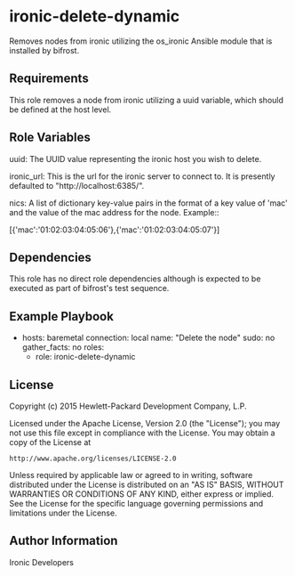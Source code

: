 ironic-delete-dynamic
=====================

Removes nodes from ironic utilizing the os_ironic Ansible module that is
installed by bifrost.

Requirements
------------

This role removes a node from ironic utilizing a uuid variable, which
should be defined at the host level.

Role Variables
--------------

uuid: The UUID value representing the ironic host you wish to delete.

ironic_url: This is the url for the ironic server to connect to.  It is
            presently defaulted to "http://localhost:6385/".

nics: A list of dictionary key-value pairs in the format of a key value
      of 'mac' and the value of the mac address for the node.
      Example::

  [{'mac':'01:02:03:04:05:06'},{'mac':'01:02:03:04:05:07'}]

Dependencies
------------

This role has no direct role dependencies although is expected to be
executed as part of bifrost's test sequence.

Example Playbook
----------------

- hosts: baremetal
  connection: local
  name: "Delete the node"
  sudo: no
  gather_facts: no
  roles:
    - role: ironic-delete-dynamic

License
-------

Copyright (c) 2015 Hewlett-Packard Development Company, L.P.

Licensed under the Apache License, Version 2.0 (the "License");
you may not use this file except in compliance with the License.
You may obtain a copy of the License at

    http://www.apache.org/licenses/LICENSE-2.0

Unless required by applicable law or agreed to in writing, software
distributed under the License is distributed on an "AS IS" BASIS,
WITHOUT WARRANTIES OR CONDITIONS OF ANY KIND, either express or implied.
See the License for the specific language governing permissions and
limitations under the License.

Author Information
------------------

Ironic Developers
